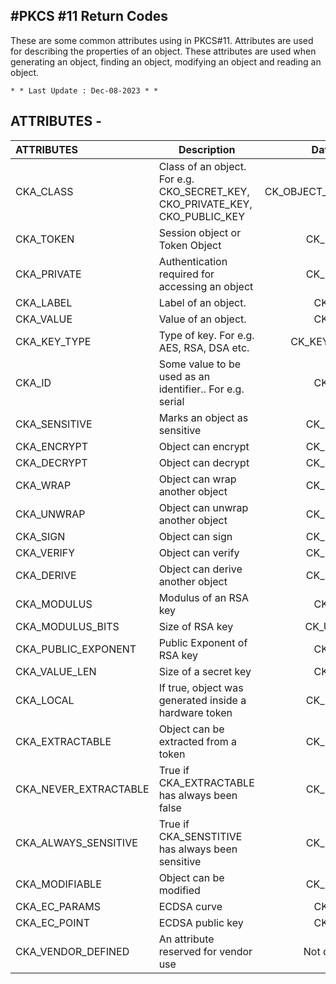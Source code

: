 #PKCS #11 Return Codes
-----------------------

These are some common attributes using in PKCS#11. Attributes are used for describing the properties of an object. These attributes are used when generating an 
object, finding an object, modifying an object and reading an object. 

	* * Last Update : Dec-08-2023 * *



ATTRIBUTES -
----------

| ATTRIBUTES     | Description | Data type |
|:---------------|-------------|----------:|
| CKA_CLASS             | Class of an object. For e.g. CKO_SECRET_KEY, CKO_PRIVATE_KEY, CKO_PUBLIC_KEY | CK_OBJECT_CLASS |
| CKA_TOKEN             | Session object or Token Object | CK_BBOOL |
| CKA_PRIVATE           | Authentication required for accessing an object | CK_BBOOL |
| CKA_LABEL             | Label of an object. | CK_BYTE |
| CKA_VALUE             | Value of an object. | CK_BYTE |
| CKA_KEY_TYPE          | Type of key. For e.g. AES, RSA, DSA etc. | CK_KEY_TYPE |
| CKA_ID                | Some value to be used as an identifier.. For e.g. serial | CK_BYTE |
| CKA_SENSITIVE         | Marks an object as sensitive | CK_BBOOL |
| CKA_ENCRYPT           | Object can encrypt | CK_BBOOL |
| CKA_DECRYPT           | Object can decrypt | CK_BBOOL |
| CKA_WRAP              | Object can wrap another object | CK_BBOOL |
| CKA_UNWRAP            | Object can unwrap another object | CK_BBOOL |
| CKA_SIGN              | Object can sign | CK_BBOOL |
| CKA_VERIFY            | Object can verify | CK_BBOOL |
| CKA_DERIVE            | Object can derive another object | CK_BBOOL |
| CKA_MODULUS           | Modulus of an RSA key | CK_BYTE |
| CKA_MODULUS_BITS      | Size of RSA key | CK_ULONG |
| CKA_PUBLIC_EXPONENT   | Public Exponent of RSA key | CK_BYTE |
| CKA_VALUE_LEN         | Size of a secret key | CK_BYTE |
| CKA_LOCAL             | If true, object was generated inside a hardware token | CK_BBOOL |
| CKA_EXTRACTABLE       | Object can be extracted from a token | CK_BBOOL |
| CKA_NEVER_EXTRACTABLE | True if CKA_EXTRACTABLE has always been false | CK_BBOOL |
| CKA_ALWAYS_SENSITIVE  | True if CKA_SENSTITIVE has always been sensitive | CK_BBOOL |
| CKA_MODIFIABLE        | Object can be modified | CK_BBOOL |
| CKA_EC_PARAMS         | ECDSA curve | CK_BYTE |
| CKA_EC_POINT          | ECDSA public key | CK_BYTE |
| CKA_VENDOR_DEFINED    | An attribute reserved for vendor use | Not defined |
